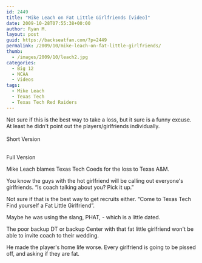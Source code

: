 ```yaml
---
id: 2449
title: "Mike Leach on Fat Little Girlfriends [video]"
date: 2009-10-28T07:55:38+00:00
author: Ryan M.
layout: post
guid: https://backseatfan.com/?p=2449
permalink: /2009/10/mike-leach-on-fat-little-girlfriends/
thumb:
  - /images/2009/10/leach2.jpg
categories:
  - Big 12
  - NCAA
  - Videos
tags:
  - Mike Leach
  - Texas Tech
  - Texas Tech Red Raiders
---
```


<div class="entry">
  <p>
    Not sure if this is the best way to take a loss, but it sure is a funny excuse. At least he didn't point out the players/girlfriends individually.<br /> <br /> Short Version
  </p>

  <p>
    <br /> Full Version
  </p>

  <p>
    Mike Leach blames <span>Texas Tech Coeds for the loss to Texas A&M. </span>
  </p>

  <p>
    You know the guys with the hot girlfriend will be calling out everyone's girlfriends. &#8220;Is coach talking about you? Pick it up.&#8221;
  </p>

  <p>
    <span>Not sure if that is the best way to get recruits either. &#8220;Come to Texas Tech Find yourself a </span><span> Fat Little Girlfriend&#8221;.</span>
  </p>

  <p>
    Maybe he was using the slang, PHAT, - which is a little dated.
  </p>

  <p>
    The poor backup DT or backup Center with that fat little girlfriend won't be able to invite coach to their wedding.
  </p>

  <p>
    He made the player's home life worse. Every girlfriend is going to be pissed off, and asking if they are fat.
  </p>
</div>
